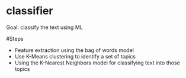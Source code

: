 # classifier
Goal: classify the text using ML

#Steps
* Feature extraction using the bag of words model
* Use K-Means clustering to identify a set of topics
* Using the K-Nearest Neighbors model for classifying text into those topics
